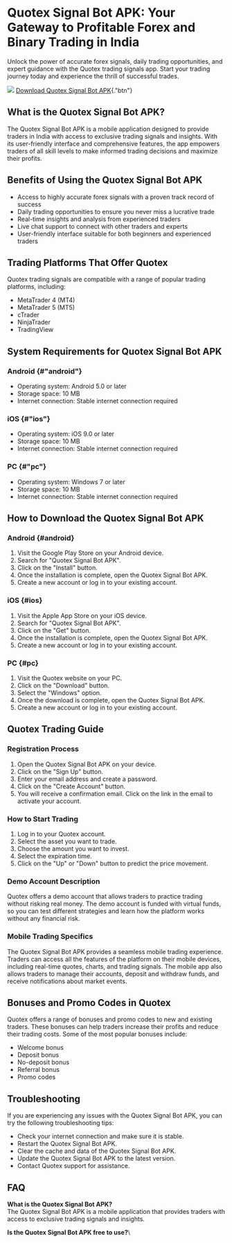 

# Quotex Signal Bot APK: Your Gateway to Profitable Forex and Binary Trading in India

Unlock the power of accurate forex signals, daily trading opportunities,
and expert guidance with the Quotex trading signals app. Start your
trading journey today and experience the thrill of successful trades.

[![](https://static.quotex.io/files/8_en/300_250.jpg)](https://traff.sbs/brokerqxsignupf)
[Download Quotex Signal Bot
APK](\%22https://traff.sbs/brokerqxsignup\%22){."btn"}




## What is the Quotex Signal Bot APK?

The Quotex Signal Bot APK is a mobile application designed to provide
traders in India with access to exclusive trading signals and insights.
With its user-friendly interface and comprehensive features, the app
empowers traders of all skill levels to make informed trading decisions
and maximize their profits.

## Benefits of Using the Quotex Signal Bot APK

-   Access to highly accurate forex signals with a proven track record
    of success
-   Daily trading opportunities to ensure you never miss a lucrative
    trade
-   Real-time insights and analysis from experienced traders
-   Live chat support to connect with other traders and experts
-   User-friendly interface suitable for both beginners and experienced
    traders

## Trading Platforms That Offer Quotex

Quotex trading signals are compatible with a range of popular trading
platforms, including:

-   MetaTrader 4 (MT4)
-   MetaTrader 5 (MT5)
-   cTrader
-   NinjaTrader
-   TradingView

## System Requirements for Quotex Signal Bot APK

### Android {#"android"}

-   Operating system: Android 5.0 or later
-   Storage space: 10 MB
-   Internet connection: Stable internet connection required

### iOS {#"ios"}

-   Operating system: iOS 9.0 or later
-   Storage space: 10 MB
-   Internet connection: Stable internet connection required

### PC {#"pc"}

-   Operating system: Windows 7 or later
-   Storage space: 10 MB
-   Internet connection: Stable internet connection required

## How to Download the Quotex Signal Bot APK

### Android {#android}

1.  Visit the Google Play Store on your Android device.
2.  Search for "Quotex Signal Bot APK".
3.  Click on the "Install" button.
4.  Once the installation is complete, open the Quotex Signal Bot APK.
5.  Create a new account or log in to your existing account.

### iOS {#ios}

1.  Visit the Apple App Store on your iOS device.
2.  Search for "Quotex Signal Bot APK".
3.  Click on the "Get" button.
4.  Once the installation is complete, open the Quotex Signal Bot APK.
5.  Create a new account or log in to your existing account.

### PC {#pc}

1.  Visit the Quotex website on your PC.
2.  Click on the "Download" button.
3.  Select the "Windows" option.
4.  Once the download is complete, open the Quotex Signal Bot APK.
5.  Create a new account or log in to your existing account.

## Quotex Trading Guide

### Registration Process

1.  Open the Quotex Signal Bot APK on your device.
2.  Click on the "Sign Up" button.
3.  Enter your email address and create a password.
4.  Click on the "Create Account" button.
5.  You will receive a confirmation email. Click on the link in the
    email to activate your account.

### How to Start Trading

1.  Log in to your Quotex account.
2.  Select the asset you want to trade.
3.  Choose the amount you want to invest.
4.  Select the expiration time.
5.  Click on the "Up" or "Down" button to predict the price
    movement.

### Demo Account Description

Quotex offers a demo account that allows traders to practice trading
without risking real money. The demo account is funded with virtual
funds, so you can test different strategies and learn how the platform
works without any financial risk.

### Mobile Trading Specifics

The Quotex Signal Bot APK provides a seamless mobile trading experience.
Traders can access all the features of the platform on their mobile
devices, including real-time quotes, charts, and trading signals. The
mobile app also allows traders to manage their accounts, deposit and
withdraw funds, and receive notifications about market events.

## Bonuses and Promo Codes in Quotex

Quotex offers a range of bonuses and promo codes to new and existing
traders. These bonuses can help traders increase their profits and
reduce their trading costs. Some of the most popular bonuses include:

-   Welcome bonus
-   Deposit bonus
-   No-deposit bonus
-   Referral bonus
-   Promo codes

## Troubleshooting

If you are experiencing any issues with the Quotex Signal Bot APK, you
can try the following troubleshooting tips:

-   Check your internet connection and make sure it is stable.
-   Restart the Quotex Signal Bot APK.
-   Clear the cache and data of the Quotex Signal Bot APK.
-   Update the Quotex Signal Bot APK to the latest version.
-   Contact Quotex support for assistance.

## FAQ

**What is the Quotex Signal Bot APK?**\
The Quotex Signal Bot APK is a mobile application that provides traders
with access to exclusive trading signals and insights.

**Is the Quotex Signal Bot APK free to use?**\

